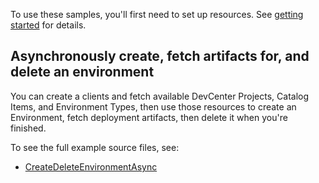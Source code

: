 To use these samples, you'll first need to set up resources. See [getting started](https://github.com/Azure/azure-sdk-for-net/blob/main/sdk/devcenter/Azure.Developer.DevCenter/README.md#getting-started) for details.

## <scenario> Asynchronously create, fetch artifacts for, and delete an environment

You can create a clients and fetch available DevCenter Projects, Catalog Items, and Environment Types, then use those resources to create an Environment, fetch deployment artifacts, then delete it when you're finished. 

To see the full example source files, see:
* [CreateDeleteEnvironmentAsync](https://github.com/Azure/azure-sdk-for-net/blob/main/sdk/devcenter/Azure.Developer.DevCenter/tests/Samples/Sample_CreateDeleteEnvironmentAsync.cs)
